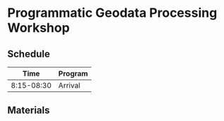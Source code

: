 # Programmatic Geodata Processing Workshop

## Schedule


| Time | Program | 
| ---- | ---- | 
| 8:15-08:30 | Arrival     | 
 
## Materials
